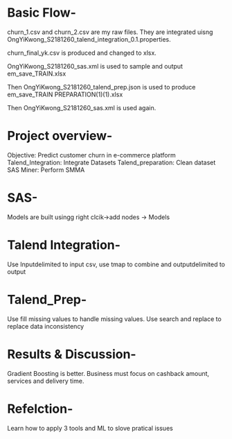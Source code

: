 # Basic Flow-
churn_1.csv and churn_2.csv are my raw files. They are integrated uisng OngYiKwong_S2181260_talend_integration_0.1.properties.

churn_final_yk.csv is produced and changed to xlsx.

OngYiKwong_S2181260_sas.xml is used to sample and output em_save_TRAIN.xlsx

Then OngYiKwong_S2181260_talend_prep.json is used to produce em_save_TRAIN PREPARATION(1)(1).xlsx

Then OngYiKwong_S2181260_sas.xml is used again.

# Project overview-
Objective: Predict customer churn in e-commerce platform
Talend_Integration: Integrate Datasets
Talend_preparation: Clean dataset
SAS Miner: Perform SMMA

# SAS-
Models are built usingg right clcik->add nodes -> Models

# Talend Integration-
Use Inputdelimited to input csv, use tmap to combine and outputdelimited to output

# Talend_Prep-
Use fill missing values to handle missing values. Use search and replace to replace data inconsistency

# Results & Discussion-
Gradient Boosting is better. Business must focus on cashback amount, services and delivery time.

# Refelction-
Learn how to apply 3 tools and ML to slove pratical issues
